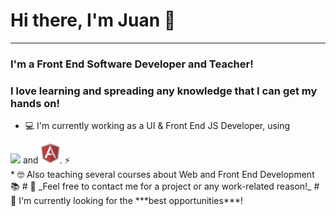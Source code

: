 # Hi there, I'm Juan 👋

---

### I'm a Front End Software Developer and Teacher!
### I love learning and spreading any knowledge that I can get my hands on!

* 💻 I'm currently working as a UI & Front End JS Developer, using 
<div>
<img src="icons/redux.png" /> and <img src="icons/angular.png" />. ⚡
</div>
* 🤓 Also teaching several courses about Web and Front End Development 📚
#
💬 _Feel free to contact me for a project or any work-related reason!_ 
#
🔭 I'm currently looking for the ***best opportunities***!
